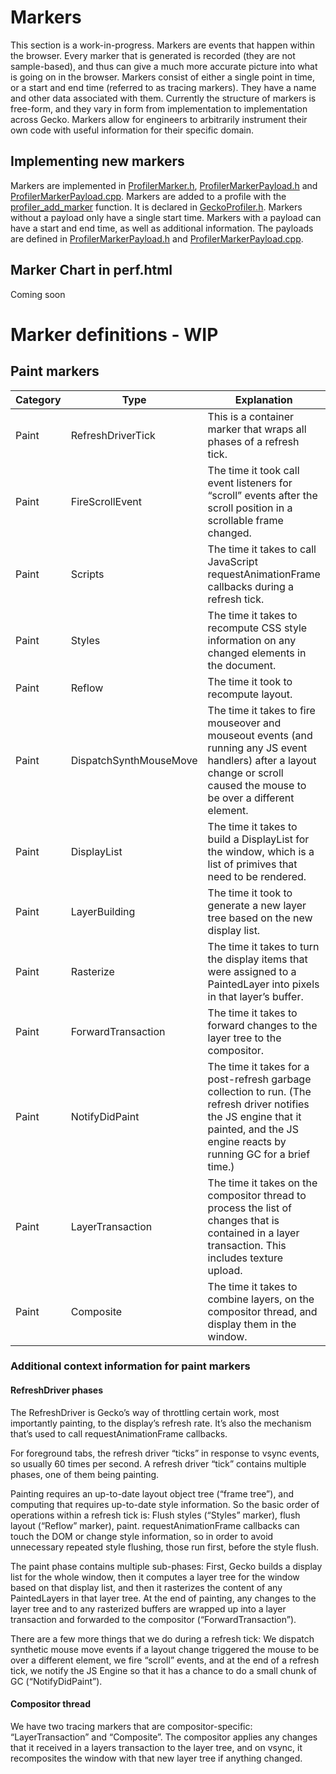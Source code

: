 # Markers

This section is a work-in-progress. Markers are events that happen within the browser. Every marker that is generated is recorded (they are not sample-based), and thus can give a much more accurate picture into what is going on in the browser. Markers consist of either a single point in time, or a start and end time (referred to as tracing markers). They have a name and other data associated with them. Currently the structure of markers is free-form, and they vary in form from implementation to implementation across Gecko. Markers allow for engineers to arbitrarily instrument their own code with useful information for their specific domain.

## Implementing new markers

Markers are implemented in [ProfilerMarker.h], [ProfilerMarkerPayload.h] and
[ProfilerMarkerPayload.cpp].
Markers are added to a profile with the [profiler_add_marker] function.
It is declared in [GeckoProfiler.h].
Markers without a payload only have a single start time.
Markers with a payload can have a start and end time, as well as additional
information.
The payloads are defined in [ProfilerMarkerPayload.h] and
[ProfilerMarkerPayload.cpp].

[ProfilerMarker.h]: http://searchfox.org/mozilla-central/source/tools/profiler/core/ProfilerMarker.h
[ProfilerMarkerPayload.h]: http://searchfox.org/mozilla-central/source/tools/profiler/public/ProfilerMarkerPayload.h
[ProfilerMarkerPayload.cpp]: http://searchfox.org/mozilla-central/source/tools/profiler/core/ProfilerMarkerPayload.cpp
[GeckoProfiler.h]: http://searchfox.org/mozilla-central/source/tools/profiler/public/GeckoProfiler.h
[profiler_add_marker]: http://searchfox.org/mozilla-central/rev/5e1e8d2f244bd8c210a578ff1f65c3b720efe34e/tools/profiler/public/GeckoProfiler.h#368-378

## Marker Chart in perf.html

Coming soon

# Marker definitions - WIP

## Paint markers

| Category     | Type               | Explanation |
| ------------ | ------------------ | ----------- |
| Paint        | RefreshDriverTick  | This is a container marker that wraps all phases of a refresh tick. |
| Paint        | FireScrollEvent    | The time it took call event listeners for “scroll” events after the scroll position in a scrollable frame changed. |
| Paint        | Scripts            | The time it takes to call JavaScript requestAnimationFrame callbacks during a refresh tick. |
| Paint        | Styles             | The time it takes to recompute CSS style information on any changed elements in the document. |
| Paint        | Reflow             | The time it took to recompute layout. |
| Paint        | DispatchSynthMouseMove | The time it takes to fire mouseover and mouseout events (and running any JS event handlers) after a layout change or scroll caused the mouse to be over a different element. |
| Paint        | DisplayList        | The time it takes to build a DisplayList for the window, which is a list of primives that need to be rendered. |
| Paint        | LayerBuilding      | The time it took to generate a new layer tree based on the new display list. |
| Paint        | Rasterize          | The time it takes to turn the display items that were assigned to a PaintedLayer into pixels in that layer’s buffer. |
| Paint        | ForwardTransaction | The time it takes to forward changes to the layer tree to the compositor. |
| Paint        | NotifyDidPaint     | The time it takes for a post-refresh garbage collection to run. (The refresh driver notifies the JS engine that it painted, and the JS engine reacts by running GC for a brief time.) |
| Paint        | LayerTransaction   | The time it takes on the compositor thread to process the list of changes that is contained in a layer transaction. This includes texture upload. |
| Paint        | Composite          | The time it takes to combine layers, on the compositor thread, and display them in the window. |

### Additional context information for paint markers

#### RefreshDriver phases

The RefreshDriver is Gecko’s way of throttling certain work, most importantly painting, to the display’s refresh rate. It’s also the mechanism that’s used to call requestAnimationFrame callbacks.

For foreground tabs, the refresh driver “ticks” in response to vsync events, so usually 60 times per second. A refresh driver “tick” contains multiple phases, one of them being painting.

Painting requires an up-to-date layout object tree (“frame tree”), and computing that requires up-to-date style information. So the basic order of operations within a refresh tick is: Flush styles (“Styles” marker), flush layout (“Reflow” marker), paint. requestAnimationFrame callbacks can touch the DOM or change style information, so in order to avoid unnecessary repeated style flushing, those run first, before the style flush.

The paint phase contains multiple sub-phases: First, Gecko builds a display list for the whole window, then it computes a layer tree for the window based on that display list, and then it rasterizes the content of any PaintedLayers in that layer tree. At the end of painting, any changes to the layer tree and to any rasterized buffers are wrapped up into a layer transaction and forwarded to the compositor (“ForwardTransaction”).

There are a few more things that we do during a refresh tick: We dispatch synthetic mouse move events if a layout change triggered the mouse to be over a different element, we fire “scroll” events, and at the end of a refresh tick, we notify the JS Engine so that it has a chance to do a small chunk of GC (“NotifyDidPaint”).

#### Compositor thread

We have two tracing markers that are compositor-specific: “LayerTransaction” and “Composite”.
The compositor applies any changes that it received in a layers transaction to the layer tree, and on vsync, it recomposites the window with that new layer tree if anything changed.
